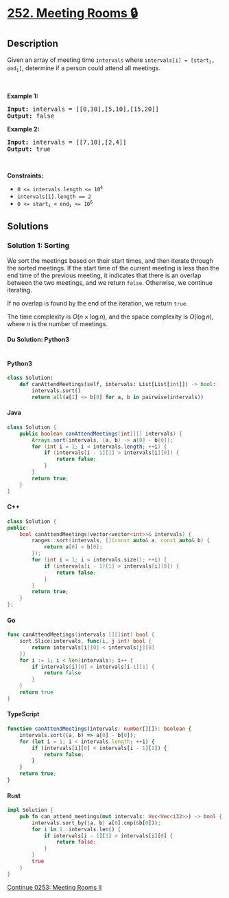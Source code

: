 # [252. Meeting Rooms 🔒](https://leetcode.com/problems/meeting-rooms)

## Description

<p>Given an array of meeting time <code>intervals</code>&nbsp;where <code>intervals[i] = [start<sub>i</sub>, end<sub>i</sub>]</code>, determine if a person could attend all meetings.</p>

<p>&nbsp;</p>
<p><strong class="example">Example 1:</strong></p>
<pre><strong>Input:</strong> intervals = [[0,30],[5,10],[15,20]]
<strong>Output:</strong> false
</pre><p><strong class="example">Example 2:</strong></p>
<pre><strong>Input:</strong> intervals = [[7,10],[2,4]]
<strong>Output:</strong> true
</pre>
<p>&nbsp;</p>
<p><strong>Constraints:</strong></p>

<ul>
	<li><code>0 &lt;= intervals.length &lt;= 10<sup>4</sup></code></li>
	<li><code>intervals[i].length == 2</code></li>
	<li><code>0 &lt;= start<sub>i</sub> &lt;&nbsp;end<sub>i</sub> &lt;= 10<sup>6</sup></code></li>
</ul>

## Solutions

### Solution 1: Sorting

We sort the meetings based on their start times, and then iterate through the sorted meetings. If the start time of the current meeting is less than the end time of the previous meeting, it indicates that there is an overlap between the two meetings, and we return `false`. Otherwise, we continue iterating.

If no overlap is found by the end of the iteration, we return `true`.

The time complexity is $O(n \times \log n)$, and the space complexity is $O(\log n)$, where $n$ is the number of meetings.

#### Du Solution: Python3
```

```

#### Python3

```python
class Solution:
    def canAttendMeetings(self, intervals: List[List[int]]) -> bool:
        intervals.sort()
        return all(a[1] <= b[0] for a, b in pairwise(intervals))
```

#### Java

```java
class Solution {
    public boolean canAttendMeetings(int[][] intervals) {
        Arrays.sort(intervals, (a, b) -> a[0] - b[0]);
        for (int i = 1; i < intervals.length; ++i) {
            if (intervals[i - 1][1] > intervals[i][0]) {
                return false;
            }
        }
        return true;
    }
}
```

#### C++

```cpp
class Solution {
public:
    bool canAttendMeetings(vector<vector<int>>& intervals) {
        ranges::sort(intervals, [](const auto& a, const auto& b) {
            return a[0] < b[0];
        });
        for (int i = 1; i < intervals.size(); ++i) {
            if (intervals[i - 1][1] > intervals[i][0]) {
                return false;
            }
        }
        return true;
    }
};
```

#### Go

```go
func canAttendMeetings(intervals [][]int) bool {
	sort.Slice(intervals, func(i, j int) bool {
		return intervals[i][0] < intervals[j][0]
	})
	for i := 1; i < len(intervals); i++ {
		if intervals[i][0] < intervals[i-1][1] {
			return false
		}
	}
	return true
}
```

#### TypeScript

```ts
function canAttendMeetings(intervals: number[][]): boolean {
    intervals.sort((a, b) => a[0] - b[0]);
    for (let i = 1; i < intervals.length; ++i) {
        if (intervals[i][0] < intervals[i - 1][1]) {
            return false;
        }
    }
    return true;
}
```

#### Rust

```rust
impl Solution {
    pub fn can_attend_meetings(mut intervals: Vec<Vec<i32>>) -> bool {
        intervals.sort_by(|a, b| a[0].cmp(&b[0]));
        for i in 1..intervals.len() {
            if intervals[i - 1][1] > intervals[i][0] {
                return false;
            }
        }
        true
    }
}
```

[Continue 0253: Meeting Rooms II](../../0200-0299/0253.Meeting%20Rooms%20II/README.md)